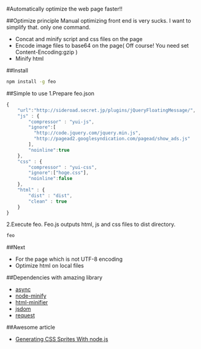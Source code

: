#Automatically optimize the web page faster!!

##Optimize principle
Manual optimizing front end is very sucks.
I want to simplify that. only one command.

* Concat and minify script and css files on the page
* Encode image files to base64 on the page( Off course! You need set Content-Encoding:gzip )
* Minify html

##Install
```sh
npm install -g feo
```

##Simple to use
1.Prepare feo.json
```js
{
    "url":"http://sideroad.secret.jp/plugins/jQueryFloatingMessage/",
    "js" : {
        "compressor" : "yui-js",
        "ignore":[
          "http://code.jquery.com/jquery.min.js",
          "http://pagead2.googlesyndication.com/pagead/show_ads.js"
        ],
        "noinline":true
    },
    "css" : {
        "compressor" : "yui-css",
        "ignore":["hoge.css"],
        "noinline":false
    },
    "html" : {
        "dist" : "dist",
        "clean" : true
    }
}
```

2.Execute feo. Feo.js outputs html, js and css files to dist directory.
```sh
feo
```

##Next
* For the page which is not UTF-8 encoding
* Optimize html on local files

##Dependencies with amazing library
* [async](https://github.com/caolan/async)
* [node-minify](https://github.com/srod/node-minify)
* [html-minifier](https://github.com/kangax/html-minifier)
* [jsdom](https://github.com/tmpvar/jsdom)
* [request](https://github.com/mikeal/request)

##Awesome article
* [Generating CSS Sprites With node.js](http://iambot.net/generating-css-sprites-with-node-dot-js.html)
